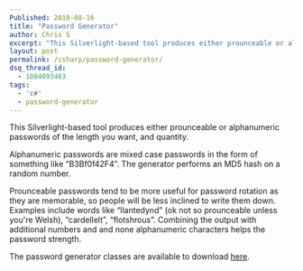 ```yaml
---
Published: 2010-08-16
title: "Password Generator"
author: Chris S
excerpt: "This Silverlight-based tool produces either prounceable or alphanumeric passwords of the length you want, and quantity."
layout: post
permalink: /csharp/password-generator/
dsq_thread_id:
  - 1084093463
tags:
  - 'c#'
  - password-generator
---
```

This Silverlight-based tool produces either prounceable or alphanumeric passwords of the length you want, and quantity. 

Alphanumeric passwords are mixed case passwords in the form of something like &#8220;B3Bf0f42F4&#8221;. The generator performs an MD5 hash on a random number.

<!--more-->

Prounceable passwords tend to be more useful for password rotation as they are memorable, so people will be less inclined to write them down. Examples include words like &#8220;llantedynd&#8221; (ok not so prounceable unless you're Welsh), &#8220;cardellelt&#8221;, &#8220;flotshrous&#8221;. Combining the output with additional numbers and and none alphanumeric characters helps the password strength. 

The password generator classes are available to download [here][1].

<div id="silverlightControlHost" style="width:400px; height:320px;">
</div>

 [1]: /csharp/pronounceable-password-generator